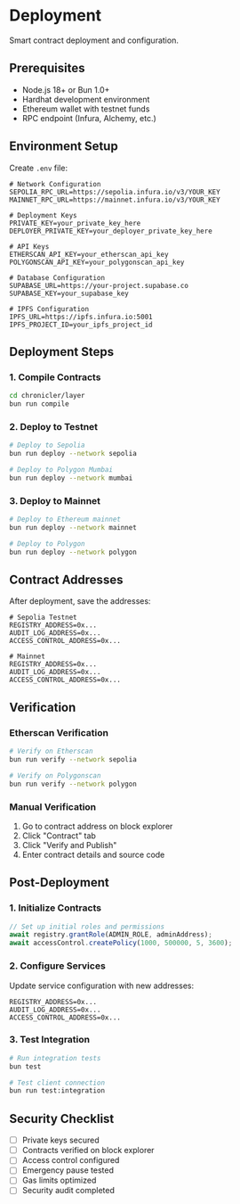 # Deployment

Smart contract deployment and configuration.

## Prerequisites

- Node.js 18+ or Bun 1.0+
- Hardhat development environment
- Ethereum wallet with testnet funds
- RPC endpoint (Infura, Alchemy, etc.)

## Environment Setup

Create `.env` file:

```env
# Network Configuration
SEPOLIA_RPC_URL=https://sepolia.infura.io/v3/YOUR_KEY
MAINNET_RPC_URL=https://mainnet.infura.io/v3/YOUR_KEY

# Deployment Keys
PRIVATE_KEY=your_private_key_here
DEPLOYER_PRIVATE_KEY=your_deployer_private_key_here

# API Keys
ETHERSCAN_API_KEY=your_etherscan_api_key
POLYGONSCAN_API_KEY=your_polygonscan_api_key

# Database Configuration
SUPABASE_URL=https://your-project.supabase.co
SUPABASE_KEY=your_supabase_key

# IPFS Configuration
IPFS_URL=https://ipfs.infura.io:5001
IPFS_PROJECT_ID=your_ipfs_project_id
```

## Deployment Steps

### 1. Compile Contracts

```bash
cd chronicler/layer
bun run compile
```

### 2. Deploy to Testnet

```bash
# Deploy to Sepolia
bun run deploy --network sepolia

# Deploy to Polygon Mumbai
bun run deploy --network mumbai
```

### 3. Deploy to Mainnet

```bash
# Deploy to Ethereum mainnet
bun run deploy --network mainnet

# Deploy to Polygon
bun run deploy --network polygon
```

## Contract Addresses

After deployment, save the addresses:

```env
# Sepolia Testnet
REGISTRY_ADDRESS=0x...
AUDIT_LOG_ADDRESS=0x...
ACCESS_CONTROL_ADDRESS=0x...

# Mainnet
REGISTRY_ADDRESS=0x...
AUDIT_LOG_ADDRESS=0x...
ACCESS_CONTROL_ADDRESS=0x...
```

## Verification

### Etherscan Verification

```bash
# Verify on Etherscan
bun run verify --network sepolia

# Verify on Polygonscan
bun run verify --network polygon
```

### Manual Verification

1. Go to contract address on block explorer
2. Click "Contract" tab
3. Click "Verify and Publish"
4. Enter contract details and source code

## Post-Deployment

### 1. Initialize Contracts

```typescript
// Set up initial roles and permissions
await registry.grantRole(ADMIN_ROLE, adminAddress);
await accessControl.createPolicy(1000, 500000, 5, 3600);
```

### 2. Configure Services

Update service configuration with new addresses:

```env
REGISTRY_ADDRESS=0x...
AUDIT_LOG_ADDRESS=0x...
ACCESS_CONTROL_ADDRESS=0x...
```

### 3. Test Integration

```bash
# Run integration tests
bun test

# Test client connection
bun run test:integration
```

## Security Checklist

- [ ] Private keys secured
- [ ] Contracts verified on block explorer
- [ ] Access control configured
- [ ] Emergency pause tested
- [ ] Gas limits optimized
- [ ] Security audit completed